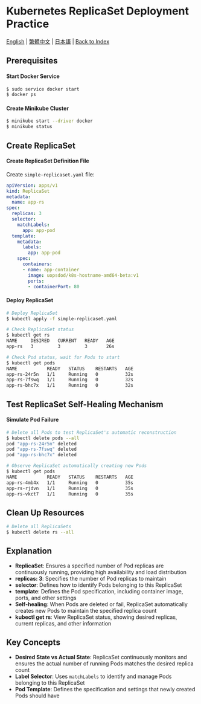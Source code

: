 # Kubernetes ReplicaSet Deployment Practice

[English](../en/09_deploy_replica_set.md) | [繁體中文](../zh-tw/09_deploy_replica_set.md) | [日本語](../ja/09_deploy_replica_set.md) | [Back to Index](../README.md)

## Prerequisites

#### Start Docker Service
```bash
$ sudo service docker start
$ docker ps
```

#### Create Minikube Cluster
```bash
$ minikube start --driver docker
$ minikube status
```

## Create ReplicaSet

#### Create ReplicaSet Definition File
Create `simple-replicaset.yaml` file:

```yaml
apiVersion: apps/v1
kind: ReplicaSet
metadata:
  name: app-rs
spec: 
  replicas: 3
  selector: 
    matchLabels:
      app: app-pod
  template: 
    metadata: 
      labels:
        app: app-pod
    spec:
      containers:
      - name: app-container
        image: uopsdod/k8s-hostname-amd64-beta:v1
        ports:
        - containerPort: 80
```

#### Deploy ReplicaSet
```bash
# Deploy ReplicaSet
$ kubectl apply -f simple-replicaset.yaml

# Check ReplicaSet status
$ kubectl get rs
NAME     DESIRED   CURRENT   READY   AGE
app-rs   3         3         3       26s

# Check Pod status, wait for Pods to start
$ kubectl get pods
NAME           READY   STATUS    RESTARTS   AGE
app-rs-24r5n   1/1     Running   0          32s
app-rs-7fswq   1/1     Running   0          32s
app-rs-bhc7x   1/1     Running   0          32s
```

## Test ReplicaSet Self-Healing Mechanism

#### Simulate Pod Failure
```bash
# Delete all Pods to test ReplicaSet's automatic reconstruction
$ kubectl delete pods --all
pod "app-rs-24r5n" deleted
pod "app-rs-7fswq" deleted
pod "app-rs-bhc7x" deleted

# Observe ReplicaSet automatically creating new Pods
$ kubectl get pods
NAME           READY   STATUS    RESTARTS   AGE
app-rs-4mb4x   1/1     Running   0          35s
app-rs-rjdvn   1/1     Running   0          35s
app-rs-vkct7   1/1     Running   0          35s
```

## Clean Up Resources
```bash
# Delete all ReplicaSets
$ kubectl delete rs --all
```

## Explanation

- **ReplicaSet**: Ensures a specified number of Pod replicas are continuously running, providing high availability and load distribution
- **replicas: 3**: Specifies the number of Pod replicas to maintain
- **selector**: Defines how to identify Pods belonging to this ReplicaSet
- **template**: Defines the Pod specification, including container image, ports, and other settings
- **Self-healing**: When Pods are deleted or fail, ReplicaSet automatically creates new Pods to maintain the specified replica count
- **kubectl get rs**: View ReplicaSet status, showing desired replicas, current replicas, and other information

## Key Concepts

- **Desired State vs Actual State**: ReplicaSet continuously monitors and ensures the actual number of running Pods matches the desired replica count
- **Label Selector**: Uses `matchLabels` to identify and manage Pods belonging to this ReplicaSet
- **Pod Template**: Defines the specification and settings that newly created Pods should have 